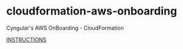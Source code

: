 # cloudformation-aws-onboarding
Cyngular's AWS OnBoarding - CloudFormation

[INSTRUCTIONS](./INSTRUCTIONS.md)